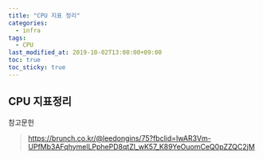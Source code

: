 ```yaml
---
title: "CPU 지표 정리"
categories:
  - infra
tags:
  - CPU
last_modified_at: 2019-10-02T13:00:00+09:00
toc: true
toc_sticky: true
---
```



## CPU 지표정리

참고문헌
> https://brunch.co.kr/@leedongins/75?fbclid=IwAR3Vm-UPfMb3AFqhymelLPphePD8qtZl_wK57_K89YeOuomCeQ0pZZQC2jM
